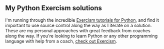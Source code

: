 ## My Python Exercism solutions


I'm running through the incredible [Exercism tutorials for Python](https://exercism.io/my/tracks/python), and find it important to use source control along the way as I iterate on a solution. These are my personal approaches with great feedback from coaches along the way. If you're looking to learn Python or any other programming language with help from a coach, [check out Exercism](https://exercism.io).
